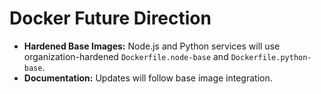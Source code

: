 # Docker Future Direction

- **Hardened Base Images:** Node.js and Python services will use organization-hardened `Dockerfile.node-base` and `Dockerfile.python-base`.
- **Documentation:** Updates will follow base image integration.

